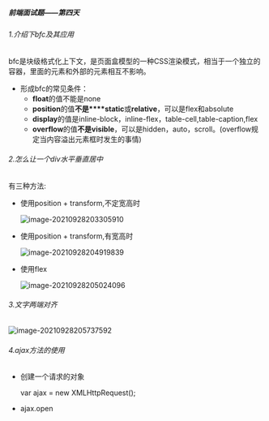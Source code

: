 ##### 前端面试题——第四天

###### 1.介绍下bfc及其应用

bfc是块级格式化上下文，是页面盒模型的一种CSS渲染模式，相当于一个独立的容器，里面的元素和外部的元素相互不影响。

- 形成bfc的常见条件：
  - **float**的值不能是none
  - **position**的值**不是****static**或**relative**，可以是flex和absolute
  - **display**的值是inline-block，inline-flex，table-cell,table-caption,flex
  - **overflow**的值**不是visible**，可以是hidden，auto，scroll。(overflow规定当内容溢出元素框时发生的事情)

###### 2.怎么让一个div水平垂直居中

有三种方法:

- 使用position + transform,不定宽高时

  ![image-20210928203305910](C:\Users\lzm\AppData\Roaming\Typora\typora-user-images\image-20210928203305910.png)

- 使用position + transform,有宽高时

  ![image-20210928204919839](C:\Users\lzm\AppData\Roaming\Typora\typora-user-images\image-20210928204919839.png)

- 使用flex

  ![image-20210928205024096](C:\Users\lzm\AppData\Roaming\Typora\typora-user-images\image-20210928205024096.png)

###### 3.文字两端对齐

![image-20210928205737592](C:\Users\lzm\AppData\Roaming\Typora\typora-user-images\image-20210928205737592.png)

###### 4.ajax方法的使用

- 创建一个请求的对象

  var ajax = new XMLHttpRequest();

- ajax.open














